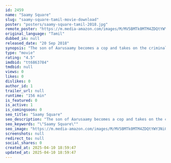```yaml
---
id: 2459
name: "Saamy Square"
slug: "saamy-square-tamil-movie-download"
poster: "posters/saamy-square-tamil-2018.jpg"
remote_poster: "https://m.media-amazon.com/images/M/MV5BMTk0MTM4ZDQtYWY3Ni00ZjY1LWI3OWYtOTYwMGM0Y2Y0NDgwXkEyXkFqcGc@._V1_SX300.jpg"
original_language: "Tamil"
dubbed_in: null
released_date: "20 Sep 2018"
synopsis: "The son of Aarusaamy becomes a cop and takes on the criminal who murdered his parents."
type: "movie"
rating: "4.5"
imdbid: "tt6863784"
tmdbid: null
views: 0
likes: 0
dislikes: 0
author_id: 1
trailer_url: null
runtime: "156 min"
is_featured: 0
is_active: 1
is_comingsoon: 0
seo_title: "Saamy Square"
seo_description: "The son of Aarusaamy becomes a cop and takes on the criminal who murdered his parents."
seo_keywords: "\"Saamy Square\""
seo_image: "https://m.media-amazon.com/images/M/MV5BMTk0MTM4ZDQtYWY3Ni00ZjY1LWI3OWYtOTYwMGM0Y2Y0NDgwXkEyXkFqcGc@._V1_SX300.jpg"
screenshots: null
redirect_to: null
social_shares: 0
created_at: 2025-04-10 18:59:47
updated_at: 2025-04-10 18:59:47
---
```


